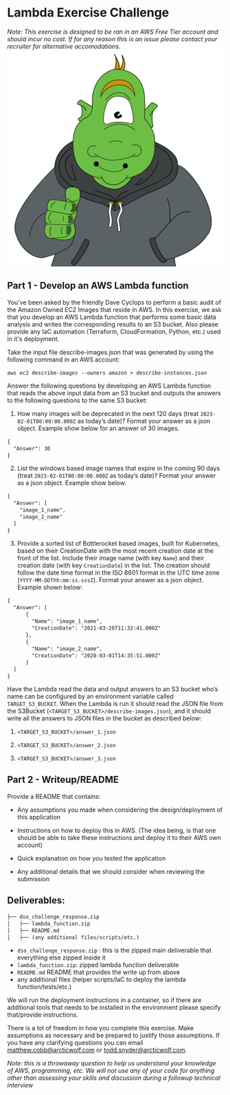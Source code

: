 # Lambda Exercise Challenge 
*Note: This exercise is designed to be ran in an AWS Free Tier account and should incur no cost. If for any reason this is an issue please contact your recruiter for alternative accomodations.*
![DaveCyclops](./DaveCyclops.png)
## Part 1 - Develop an AWS Lambda function

You’ve been asked by the friendly Dave Cyclops to perform a basic audit of the Amazon Owned EC2 Images that reside in AWS. In this exercise, we ask that you develop an AWS Lambda function that performs some basic data analysis and writes the corresponding results to an S3 bucket. Also please provide any IaC automation (Terraform, CloudFormation, Python, etc.) used in it's deployment.

Take the input file describe-images.json that was generated by using the following command in an AWS account: 
```
aws ec2 describe-images --owners amazon > describe-instances.json
```

Answer the following questions by developing an AWS Lambda function that reads the above input data from an S3 bucket and outputs the answers to the following questions to the same S3 bucket:

1.  How many images will be deprecated in the next 120 days (treat `2023-02-01T00:00:00.000Z` as today’s date)?  Format your answer as a json object. Example show below for an answer of 30 images.  

```
{
  "Answer": 30
}
```

2. List the windows based image names that expire in the coming 90 days (treat `2023-02-01T00:00:00.000Z` as today’s date)? Format your answer as a json object. Example show below.

```
{
  "Answer": [
    "image_1_name",
    "image_2_name"
  ]
}
```

3. Provide a sorted list of Bottlerocket based images, built for Kubernetes, based on their CreationDate with the most recent creation date at the front of the list.  Include their image name (with key `Name`) and their creation date (with key `CreationDate`) in the list.  The creation should follow the date time format in the ISO 8601 format in the UTC time zone (`YYYY-MM-DDThh:mm:ss.sssZ`).  Format your answer as a json object.  Example shown below:

```
{
  "Answer": [
      {
        "Name": "image_1_name",
        "CreationDate": "2021-03-26T11:32:41.000Z"
      },
      {
        "Name": "image_2_name",
        "CreationDate": "2020-03-01T14:35:51.000Z"
      }
  ]
}
```

Have the Lambda read the data and output answers to an S3 bucket who’s name can be configured by an environment variable called `TARGET_S3_BUCKET`.  When the Lambda is run it should read the JSON file from the S3Bucket (`<TARGET_S3_BUCKET>/describe-images.json`), and it should write all the answers to JSON files in the bucket as described below:

1. `<TARGET_S3_BUCKET>/answer_1.json`

2. `<TARGET_S3_BUCKET>/answer_2.json`

3. `<TARGET_S3_BUCKET>/answer_3.json`


## Part 2 - Writeup/README
Provide a README that contains:

- Any assumptions you made when considering the design/deployment of this application

- Instructions on how to deploy this in AWS.  (The idea being, is that one should be able to take these instructions and deploy it to their AWS own account)

- Quick explanation on how you tested the application

- Any additional details that we should consider when reviewing the submission

## Deliverables:
```
├── dso_challenge_response.zip
│   ├── lambda_function.zip
│   ├── README.md
│   ├── (any additional files/scripts/etc.)
```


- `dso_challenge_response.zip` : this is the zipped main deliverable that everything else zipped inside it
- `lambda_function.zip`: zipped lambda function deliverable
- `README.md` README that provides the write up from above
- any additional files (helper scripts/IaC to deploy the lambda function/tests/etc.)

We will run the deployment instructions in a container, so if there are additional tools that needs to be installed in the environment please specify that/provide instructions.

There is a lot of freedom in how you complete this exercise.  Make assumptions as necessary and be prepared to justify those assumptions.  If you have any clarifying questions you can email matthew.cobb@arcticwolf.com or todd.snyder@arcticwolf.com.

*Note: this is a throwaway question to help us understand your knowledge of AWS, programming, etc.  We will not use any of your code for anything other than assessing your skills and discussion during a followup technical interview*
